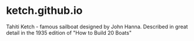 # ketch.github.io
Tahiti Ketch - famous sailboat designed by John Hanna. Described in great detail in the 1935 edition of "How to Build 20 Boats"  
